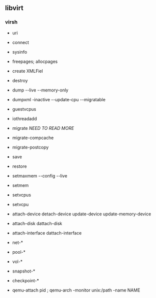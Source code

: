 ## libvirt

### virsh
- uri
- connect
- sysinfo
- freepages; allocpages

- create XMLFiel
- destroy

- dump --live  --memory-only
- dumpxml -inactive --update-cpu --migratable

- guestvcpus
- iothreadadd

- migrate *NEED TO READ MORE*
- migrate-compcache
- migrate-postcopy

- save
- restore

- setmaxmem --config --live
- setmem

- setvcpus
- setvcpu

- attach-device detach-device  update-device  update-memory-device
- attach-disk   dattach-disk
- attach-interface  dattach-interface

- net-*

- pool-*

- vol-*

- snapshot-*
- checkpoint-*

- qemu-attach pid ; qemu-arch -monitor unix:/path -name NAME
